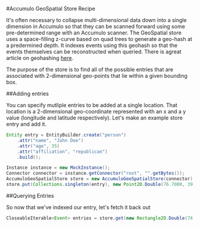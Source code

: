 #Accumulo GeoSpatial Store Recipe

It's often necessary to collapse multi-dimensional data down into a single dimension in Accumulo so that they can be scanned forward using some pre-determined range with an Accumulo scanner. The GeoSpatial store uses a space-filling  z-curve based on quad trees to generate a geo-hash at a predermined depth. It indexes events using this geohash so that the events themselves can be reconstructed when queried. There is agreat article on geohashing [here](http://blog.notdot.net/2009/11/Damn-Cool-Algorithms-Spatial-indexing-with-Quadtrees-and-Hilbert-Curves).

The purpose of the store is to find all of the possible entries that are associated with 2-dimensional geo-points that lie within a given bounding box.

##Adding entries

You can specify mutliple entries to be added at a single location. That location is a 2-dimensional geo-coordinate represented with an x and a y value (longitude and latitude respectively). Let's make an example store entry and add it.

```java
Entity entry = EntityBuilder.create("person")
    .attr("name", "John Doe")
    .attr("age", 35)
    .attr("affiliation", "republican")
    .build();

Instance instance = new MockInstance();
Connector connector = instance.getConnector("root", "".getBytes());
AccumuloGeoSpatialStore store = new AccumuloGeoSpatialStore(connector);
store.put(Collections.singleton(entry), new Point2D.Double(76.7000, 39.0000));
```

##Querying Entries

So now that we've indexed our entry, let's fetch it back out

```java
CloseableIterable<Event> entries = store.get(new Rectangle2D.Double(74.0, 37, 5, 9), Sets.newHashSet("person"), Auths.EMPTY);
```

